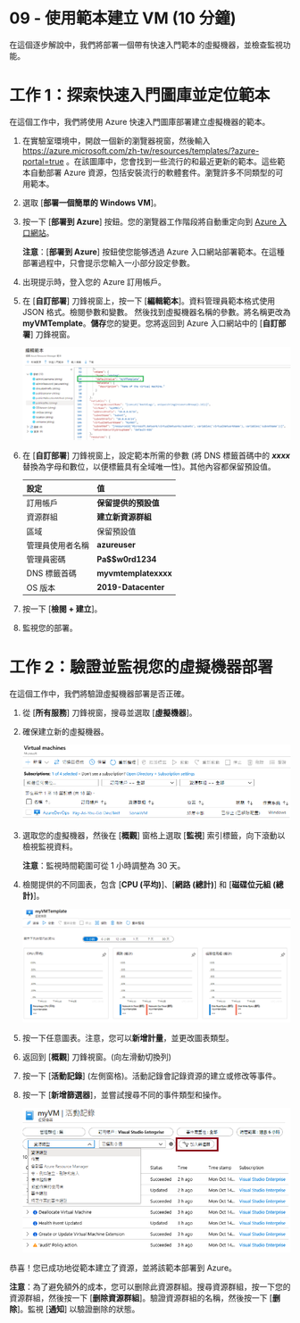 ﻿---
wts:
    title: '09 - 使用範本建立 VM (10 分鐘)'
    module: '模組 03：描述核心解決方案和管理工具'
---
# 09 - 使用範本建立 VM (10 分鐘)

在這個逐步解說中，我們將部署一個帶有快速入門範本的虛擬機器，並檢查監視功能。

# 工作 1：探索快速入門圖庫並定位範本 

在這個工作中，我們將使用 Azure 快速入門圖庫部署建立虛擬機器的範本。 

1. 在實驗室環境中，開啟一個新的瀏覽器視窗，然後輸入 https://azure.microsoft.com/zh-tw/resources/templates/?azure-portal=true 。在該圖庫中，您會找到一些流行的和最近更新的範本。這些範本自動部署 Azure 資源，包括安裝流行的軟體套件。瀏覽許多不同類型的可用範本。

3. 選取 [**部署一個簡單的 Windows VM**]。

4. 按一下 [**部署到 Azure**] 按鈕。您的瀏覽器工作階段將自動重定向到 [Azure 入口網站](http://portal.azure.com/)。

    **注意**：[**部署到 Azure**] 按鈕使您能够透過 Azure 入口網站部署範本。在這種部署過程中，只會提示您輸入一小部分設定參數。 

5. 出現提示時，登入您的 Azure 訂用帳戶。

6. 在 [**自訂部署**] 刀鋒視窗上，按一下 [**編輯範本**]。資料管理員範本格式使用 JSON 格式。檢閱參數和變數。  然後找到虛擬機器名稱的參數。將名稱更改為 **myVMTemplate**。**儲存**您的變更。您將返回到 Azure 入口網站中的 [**自訂部署**] 刀鋒視窗。

    ![醒目提示 VM 名稱變更的範本的螢幕擷取畫面。](../images/0901.png)

7. 在 [**自訂部署**] 刀鋒視窗上，設定範本所需的參數 (將 DNS 標籤首碼中的 ***xxxx*** 替換為字母和數位，以便標籤具有全域唯一性)。其他內容都保留預設值。 

    | 設定| 值|
    |----|----|
    | 訂用帳戶 | **保留提供的預設值**|
    | 資源群組 | **建立新資源群組** |
    | 區域 | 保留預設值 |
    | 管理員使用者名稱 | **azureuser** |
    | 管理員密碼 | **Pa$$w0rd1234** |
    | DNS 標籤首碼 | **myvmtemplatexxxx** |
    | OS 版本 | **2019-Datacenter** |


9. 按一下 [**檢閱 + 建立**]。

10. 監視您的部署。 

# 工作 2：驗證並監視您的虛擬機器部署

在這個工作中，我們將驗證虛擬機器部署是否正確。 

1. 從 [**所有服務**] 刀鋒視窗，搜尋並選取 [**虛擬機器**]。

2. 確保建立新的虛擬機器。 

    ![虛擬機器頁面的螢幕擷取畫面。新的 VM 將顯示並執行。](../images/0902.png)

3. 選取您的虛擬機器，然後在 [**概觀**] 窗格上選取 [**監視**] 索引標籤，向下滾動以檢視監視資料。

    **注意**：監視時間範圍可從 1 小時調整為 30 天。

4. 檢閱提供的不同圖表，包含 [**CPU (平均)**]、[**網路 (總計)**] 和 [**磁碟位元組 (總計)**]。 

    ![虛擬機器監視頁面的螢幕擷取畫面。](../images/0903.png)

5. 按一下任意圖表。注意，您可以**新增計量**，並更改圖表類型。

6. 返回到 [**概觀**] 刀鋒視窗。(向左滑動切換列)
7. 按一下 [**活動記錄**] (左側窗格)。活動記錄會記錄資源的建立或修改等事件。 

8. 按一下 [**新增篩選器**]，並嘗試搜尋不同的事件類型和操作。 

    ![已選取事件類型的 [新增篩選器] 頁面的螢幕擷取畫面。](../images/0904.png)

恭喜！您已成功地從範本建立了資源，並將該範本部署到 Azure。

**注意**：為了避免額外的成本，您可以删除此資源群組。搜尋資源群組，按一下您的資源群組，然後按一下 [**删除資源群組**]。驗證資源群組的名稱，然後按一下 [**删除**]。監視 [**通知**] 以驗證删除的狀態。
